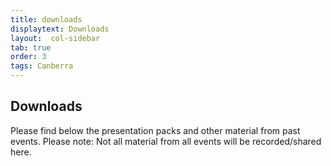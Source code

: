 ```yaml
---
title: downloads
displaytext: Downloads
layout:  col-sidebar
tab: true
order: 3
tags: Canberra
---
```


## Downloads
Please find below the presentation packs and other material from past events. Please note: Not all material from all events will be recorded/shared here.

<!--<a href="files/OWASP_MAY_2021_Presentation.ppt" download="OWASP_MAY_2021_Presentation.ppt">Cyber Skill Building with Toby Amodio</a>-->
